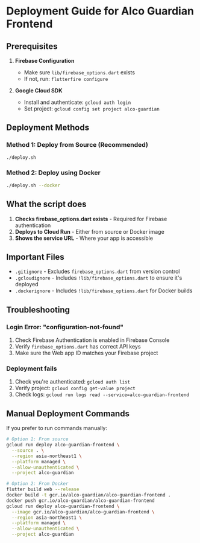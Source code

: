 # Deployment Guide for Alco Guardian Frontend

## Prerequisites

1. **Firebase Configuration**
   - Make sure `lib/firebase_options.dart` exists
   - If not, run: `flutterfire configure`

2. **Google Cloud SDK**
   - Install and authenticate: `gcloud auth login`
   - Set project: `gcloud config set project alco-guardian`

## Deployment Methods

### Method 1: Deploy from Source (Recommended)
```bash
./deploy.sh
```

### Method 2: Deploy using Docker
```bash
./deploy.sh --docker
```

## What the script does

1. **Checks firebase_options.dart exists** - Required for Firebase authentication
2. **Deploys to Cloud Run** - Either from source or Docker image
3. **Shows the service URL** - Where your app is accessible

## Important Files

- `.gitignore` - Excludes `firebase_options.dart` from version control
- `.gcloudignore` - Includes `!lib/firebase_options.dart` to ensure it's deployed
- `.dockerignore` - Includes `!lib/firebase_options.dart` for Docker builds

## Troubleshooting

### Login Error: "configuration-not-found"
1. Check Firebase Authentication is enabled in Firebase Console
2. Verify `firebase_options.dart` has correct API keys
3. Make sure the Web app ID matches your Firebase project

### Deployment fails
1. Check you're authenticated: `gcloud auth list`
2. Verify project: `gcloud config get-value project`
3. Check logs: `gcloud run logs read --service=alco-guardian-frontend`

## Manual Deployment Commands

If you prefer to run commands manually:

```bash
# Option 1: From source
gcloud run deploy alco-guardian-frontend \
  --source . \
  --region asia-northeast1 \
  --platform managed \
  --allow-unauthenticated \
  --project alco-guardian

# Option 2: From Docker
flutter build web --release
docker build -t gcr.io/alco-guardian/alco-guardian-frontend .
docker push gcr.io/alco-guardian/alco-guardian-frontend
gcloud run deploy alco-guardian-frontend \
  --image gcr.io/alco-guardian/alco-guardian-frontend \
  --region asia-northeast1 \
  --platform managed \
  --allow-unauthenticated \
  --project alco-guardian
```